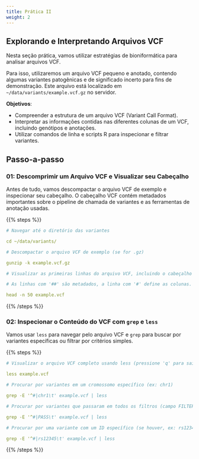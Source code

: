 ```yaml
---
title: Prática II
weight: 2
---
```


## Explorando e Interpretando Arquivos VCF

Nesta seção prática, vamos utilizar estratégias de bioniformática para analisar arquivos VCF.

Para isso, utilizaremos um arquivo VCF pequeno e anotado, contendo algumas variantes patogênicas e de significado incerto para fins de demonstração. Este arquivo está localizado em `~/data/variants/example.vcf.gz` no servidor.


**Objetivos**:

- Compreender a estrutura de um arquivo VCF (Variant Call Format).
- Interpretar as informações contidas nas diferentes colunas de um VCF, incluindo genótipos e anotações.
- Utilizar comandos de linha e scripts R para inspecionar e filtrar variantes.

## Passo-a-passo

### 01: Descomprimir um Arquivo VCF e Visualizar seu Cabeçalho

Antes de tudo, vamos descompactar o arquivo VCF de exemplo e inspecionar seu cabeçalho. O cabeçalho VCF contém metadados importantes sobre o pipeline de chamada de variantes e as ferramentas de anotação usadas.

{{% steps %}}

```yaml
# Navegar até o diretório das variantes

cd ~/data/variants/
```

```yaml
# Descompactar o arquivo VCF de exemplo (se for .gz)

gunzip -k example.vcf.gz 
```

```yaml
# Visualizar as primeiras linhas do arquivo VCF, incluindo o cabeçalho

# As linhas com '##' são metadados, a linha com '#' define as colunas.

head -n 50 example.vcf 
```

{{% /steps %}}

### 02: Inspecionar o Conteúdo do VCF com `grep` e `less`

Vamos usar `less` para navegar pelo arquivo VCF e `grep` para buscar por variantes específicas ou filtrar por critérios simples.

{{% steps %}}

```yaml
# Visualizar o arquivo VCF completo usando less (pressione 'q' para sair)

less example.vcf
```

```yaml
# Procurar por variantes em um cromossomo específico (ex: chr1)

grep -E '^#|chr1\t' example.vcf | less
```

```yaml
# Procurar por variantes que passaram em todos os filtros (campo FILTER = PASS)

grep -E '^#|PASS\t' example.vcf | less
```

```yaml
# Procurar por uma variante com um ID específico (se houver, ex: rs12345)

grep -E '^#|rs12345\t' example.vcf | less
```

{{% /steps %}}

